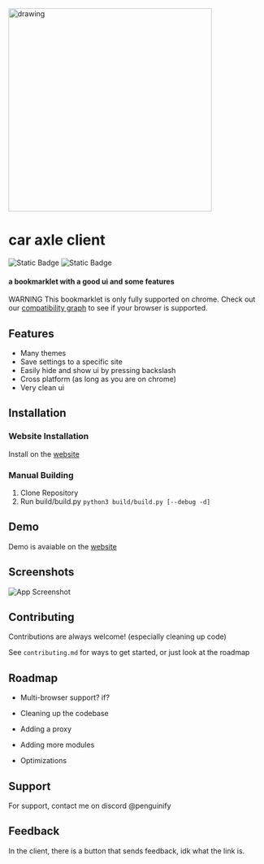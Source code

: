 
<img src="https://delivery.contenthub.allstate.com/api/public/content/f0e5db4104d04bf386f97f6dc098bfc5?v=353a1ed1" alt="drawing" width="400"/>

# car axle client
![Static Badge](https://img.shields.io/badge/certified-trash-734422?style=for-the-badge) ![Static Badge](https://img.shields.io/badge/1157-lines%20of%20uncoherent%20garbage-blue?style=for-the-badge)



#### a bookmarklet with a good ui and some features
WARNING
This bookmarklet is only fully supported on chrome. Check out our [compatibility graph]() to see if your browser is supported.
## Features

- Many themes
- Save settings to a specific site
- Easily hide and show ui by pressing backslash
- Cross platform (as long as you are on chrome)
- Very clean ui
## Installation

### Website Installation
Install on the [website](https://car-axle-client.github.io)

### Manual Building
1. Clone Repository
2. Run build/build.py
```python3 build/build.py [--debug -d]```
    
## Demo

Demo is avaiable on the [website](https://car-axle-client.github.io)

## Screenshots

![App Screenshot](https://via.placeholder.com/468x300?text=App+Screenshot+Here)


## Contributing

Contributions are always welcome!
(especially cleaning up code)


See `contributing.md` for ways to get started, or just look at the roadmap
## Roadmap

- Multi-browser support? if?

- Cleaning up the codebase

- Adding a proxy

- Adding more modules

- Optimizations
## Support

For support, contact me on discord @penguinify


## Feedback

In the client, there is a button that sends feedback, idk what the link is.
